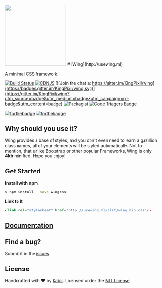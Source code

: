 <img src="http://usewing.ml/img/WingLogoGradient.png" width="200"/>
# [Wing](http://usewing.ml)



A minimal CSS framework.

[![Build Status](https://travis-ci.org/KingPixil/wing.svg?branch=master)](https://travis-ci.org/KingPixil/wing)
[![CDNJS](https://img.shields.io/cdnjs/v/wingcss.svg)](https://cdnjs.com/libraries/wingcss)
[![Join the chat at https://gitter.im/KingPixil/wing](https://badges.gitter.im/KingPixil/wing.svg)](https://gitter.im/KingPixil/wing?utm_source=badge&utm_medium=badge&utm_campaign=pr-badge&utm_content=badge) [![Packagist](https://img.shields.io/packagist/l/doctrine/orm.svg?maxAge=2592000)]()
[![Code Triagers Badge](https://www.codetriage.com/kingpixil/wing/badges/users.svg)](https://www.codetriage.com/kingpixil/wing)

[![forthebadge](http://forthebadge.com/images/badges/built-with-love.svg)](http://forthebadge.com) [![forthebadge](http://forthebadge.com/images/badges/uses-css.svg)](http://forthebadge.com)

## Why should you use it?

Wing provides a base of styles, and you don't even need to learn a gazillion class names, all of your elements will be styled automatically. Not to mention, that unlike Bootstrap or other popular Frameworks, Wing is only **4kb** minified. Hope you enjoy!

## Get Started

**Install with npm**

```sh
$ npm install --save wingcss
```

**Link to It**

```html
<link rel="stylesheet" href="http://usewing.ml/dist/wing.min.css"/>
```

## [Documentation](http://usewing.ml/#docs)

## Find a bug?

Submit it in the [issues](https://github.com/KingPixil/wing/issues)


## License

Handcrafted with ♥ by [Kabir](http://kabir.ml). Licensed under the [MIT License](http://kingpixil.github.io/license).

